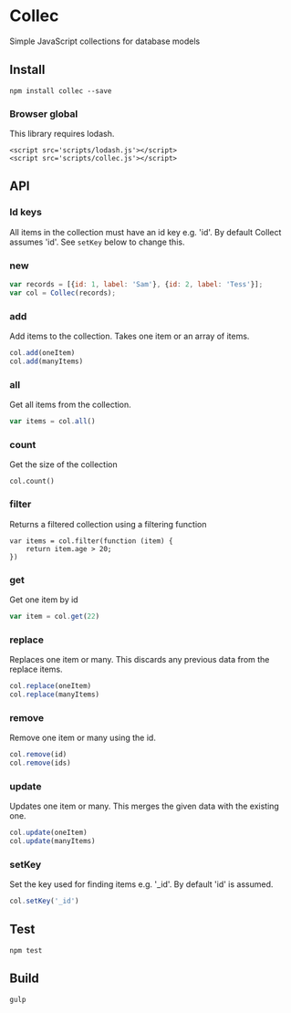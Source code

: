 Collec
======

Simple JavaScript collections for database models

## Install

```
npm install collec --save
```

### Browser global

This library requires lodash.

```
<script src='scripts/lodash.js'></script>
<script src='scripts/collec.js'></script>
```

## API

### Id keys

All items in the collection must have an id key e.g. 'id'. By default Collect assumes 'id'. See `setKey` below to change this.

### new

```js
var records = [{id: 1, label: 'Sam'}, {id: 2, label: 'Tess'}];
var col = Collec(records);
```

### add

Add items to the collection.
Takes one item or an array of items.

```js
col.add(oneItem)
col.add(manyItems)
```

### all

Get all items from the collection.

```js
var items = col.all()
```

### count

Get the size of the collection

```
col.count()
```

### filter

Returns a filtered collection using a filtering function

```
var items = col.filter(function (item) {
	return item.age > 20;
})
```

### get 

Get one item by id

```js
var item = col.get(22)
```

### replace

Replaces one item or many.
This discards any previous data from the replace items.

```js
col.replace(oneItem)
col.replace(manyItems)
```

### remove

Remove one item or many using the id.

```js
col.remove(id)
col.remove(ids)
```

### update

Updates one item or many.
This merges the given data with the existing one.

```js
col.update(oneItem)
col.update(manyItems)
```

### setKey

Set the key used for finding items e.g. '_id'.
By default 'id' is assumed.

```js
col.setKey('_id')
```

## Test

```
npm test
```

## Build

```
gulp
```


